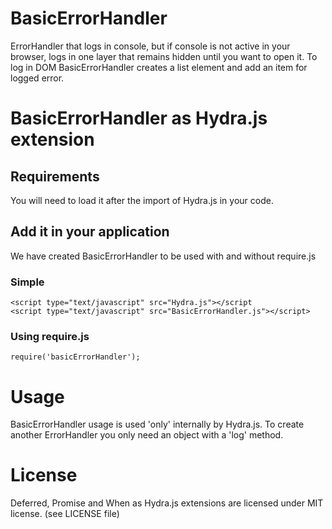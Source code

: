# BasicErrorHandler
ErrorHandler that logs in console, but if console is not active in your browser, logs in one layer that remains hidden until you want to open it.
To log in DOM BasicErrorHandler creates a list element and add an item for logged error.
# BasicErrorHandler as Hydra.js extension
## Requirements
You will need to load it after the import of Hydra.js in your code.
## Add it in your application
We have created BasicErrorHandler to be used with and without require.js
### Simple
	<script type="text/javascript" src="Hydra.js"></script
	<script type="text/javascript" src="BasicErrorHandler.js"></script>
### Using require.js
	require('basicErrorHandler');
# Usage
BasicErrorHandler usage is used 'only' internally by Hydra.js.
To create another ErrorHandler you only need an object with a 'log' method.

# License
Deferred, Promise and When as Hydra.js extensions are licensed under MIT license. (see LICENSE file)